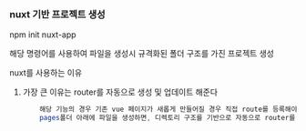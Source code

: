### nuxt 기반 프로젝트 생성

npm init nuxt-app <project-name>

해당 명령어를 사용하여 파일을 생성시 규격화된 폴더 구조를 가진 프로젝트 생성

nuxt를 사용하는 이유

1. 가장 큰 이유는 router를 자동으로 생성 및 업데이트 해준다
   ```java
       해당 기능의 경우 기존 vue 페이지가 새롭게 만들어질 경우 직접 route를 등록해야하는 불편함을 개선한 기능이다.
       pages폴더 아래에 파일을 생성하면, 디렉토리 구조를 기반으로 자동으로 router를 관리해준다
   ```

